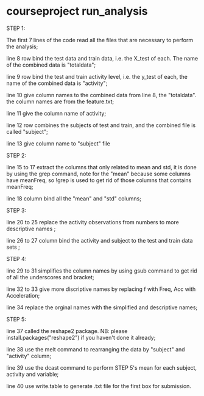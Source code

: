 # courseproject run_analysis


STEP 1: 

The first 7 lines of the code read all the files that are necessary to perform the analysis;

line 8 row bind the test data and train data, i.e. the X_test of each. The name of the combined data is "totaldata";

line 9 row bind the test and train activity level, i.e. the y_test of each, the name of the combined data is "activity";

line 10 give column names to the combined data from line 8, the "totaldata". the column names are from the feature.txt;

line 11 give the column name of activity; 

line 12 row combines the subjects of test and train, and the combined file is called "subject";

line 13 give column name to "subject" file 


STEP 2: 

line 15 to 17 extract the columns that only related to mean and std, it is done by using the grep command, note for the "mean" because some columns have meanFreq, so !grep is used to get rid of those columns that contains meanFreq;

line 18 column bind all the "mean" and "std" columns;


STEP 3: 

line 20 to 25 replace the activity observations from numbers to more descriptive names ;

line 26 to 27 column bind the activity and subject to the test and train data sets ;


STEP 4: 

line 29 to 31 simplifies the column names by using gsub command to get rid of all the underscores and bracket;

line 32 to 33 give more discriptive names by replacing f with Freq, Acc with Acceleration;

line 34 replace the orginal names with the simplified and descriptive names;


STEP 5: 

line 37 called the reshape2 package. NB: please install.packages("reshape2") if you haven't done it already;

line 38 use the melt command to rearranging the data by "subject" and "activity" column;

line 39 use the dcast command to perform STEP 5's mean for each subject, activity and variable;

line 40 use write.table to generate .txt file for the first box for submission.

